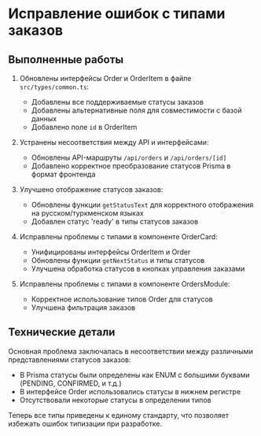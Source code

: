 # Исправление ошибок с типами заказов

## Выполненные работы

1. Обновлены интерфейсы Order и OrderItem в файле `src/types/common.ts`:
   - Добавлены все поддерживаемые статусы заказов
   - Добавлены альтернативные поля для совместимости с базой данных
   - Добавлено поле `id` в OrderItem

2. Устранены несоответствия между API и интерфейсами:
   - Обновлены API-маршруты `/api/orders` и `/api/orders/[id]`
   - Добавлено корректное преобразование статусов Prisma в формат фронтенда

3. Улучшено отображение статусов заказов:
   - Обновлены функции `getStatusText` для корректного отображения на русском/туркменском языках
   - Добавлен статус 'ready' в типы статусов заказов

4. Исправлены проблемы с типами в компоненте OrderCard:
   - Унифицированы интерфейсы OrderItem и Order
   - Обновлены функции `getNextStatus` и типы статусов
   - Улучшена обработка статусов в кнопках управления заказами

5. Исправлены проблемы с типами в компоненте OrdersModule:
   - Корректное использование типов Order для статусов
   - Улучшена фильтрация заказов

## Технические детали

Основная проблема заключалась в несоответствии между различными представлениями статусов заказов:

- В Prisma статусы были определены как ENUM с большими буквами (PENDING, CONFIRMED, и т.д.)
- В интерфейсе Order использовались статусы в нижнем регистре
- Отсутствовали некоторые статусы в определении типов

Теперь все типы приведены к единому стандарту, что позволяет избежать ошибок типизации при разработке.
